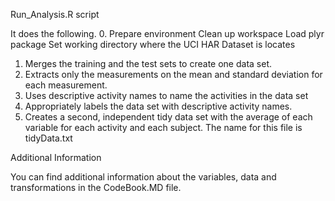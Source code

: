 
Run_Analysis.R script

It does the following. 
0. Prepare environment
   Clean up workspace 
   Load plyr package
   Set working directory where the UCI HAR Dataset is locates
1. Merges the training and the test sets to create one data set. 
2. Extracts only the measurements on the mean and standard deviation for each measurement. 
3. Uses descriptive activity names to name the activities in the data set 
4. Appropriately labels the data set with descriptive activity names. 
5. Creates a second, independent tidy data set with the average of each variable for each activity and each subject.
   The name for this file is tidyData.txt

Additional Information

You can find additional information about the variables, data and transformations in the CodeBook.MD file.

